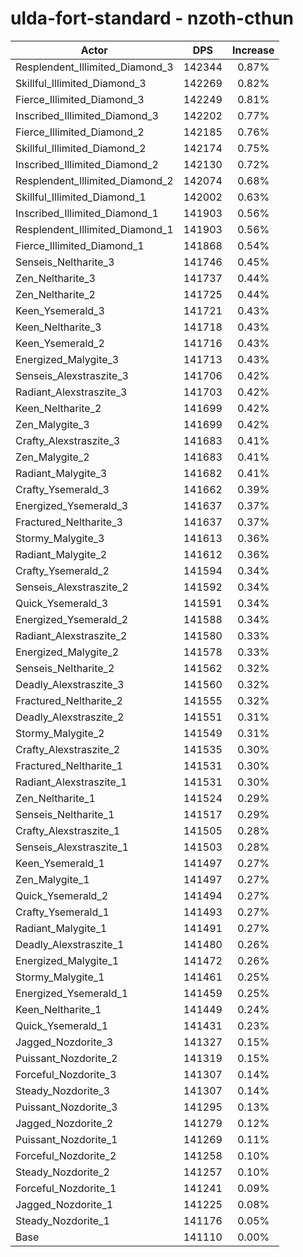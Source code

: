 # ulda-fort-standard - nzoth-cthun
| Actor | DPS | Increase |
|---|:---:|:---:|
|Resplendent_Illimited_Diamond_3|142344|0.87%|
|Skillful_Illimited_Diamond_3|142269|0.82%|
|Fierce_Illimited_Diamond_3|142249|0.81%|
|Inscribed_Illimited_Diamond_3|142202|0.77%|
|Fierce_Illimited_Diamond_2|142185|0.76%|
|Skillful_Illimited_Diamond_2|142174|0.75%|
|Inscribed_Illimited_Diamond_2|142130|0.72%|
|Resplendent_Illimited_Diamond_2|142074|0.68%|
|Skillful_Illimited_Diamond_1|142002|0.63%|
|Inscribed_Illimited_Diamond_1|141903|0.56%|
|Resplendent_Illimited_Diamond_1|141903|0.56%|
|Fierce_Illimited_Diamond_1|141868|0.54%|
|Senseis_Neltharite_3|141746|0.45%|
|Zen_Neltharite_3|141737|0.44%|
|Zen_Neltharite_2|141725|0.44%|
|Keen_Ysemerald_3|141721|0.43%|
|Keen_Neltharite_3|141718|0.43%|
|Keen_Ysemerald_2|141716|0.43%|
|Energized_Malygite_3|141713|0.43%|
|Senseis_Alexstraszite_3|141706|0.42%|
|Radiant_Alexstraszite_3|141703|0.42%|
|Keen_Neltharite_2|141699|0.42%|
|Zen_Malygite_3|141699|0.42%|
|Crafty_Alexstraszite_3|141683|0.41%|
|Zen_Malygite_2|141683|0.41%|
|Radiant_Malygite_3|141682|0.41%|
|Crafty_Ysemerald_3|141662|0.39%|
|Energized_Ysemerald_3|141637|0.37%|
|Fractured_Neltharite_3|141637|0.37%|
|Stormy_Malygite_3|141613|0.36%|
|Radiant_Malygite_2|141612|0.36%|
|Crafty_Ysemerald_2|141594|0.34%|
|Senseis_Alexstraszite_2|141592|0.34%|
|Quick_Ysemerald_3|141591|0.34%|
|Energized_Ysemerald_2|141588|0.34%|
|Radiant_Alexstraszite_2|141580|0.33%|
|Energized_Malygite_2|141578|0.33%|
|Senseis_Neltharite_2|141562|0.32%|
|Deadly_Alexstraszite_3|141560|0.32%|
|Fractured_Neltharite_2|141555|0.32%|
|Deadly_Alexstraszite_2|141551|0.31%|
|Stormy_Malygite_2|141549|0.31%|
|Crafty_Alexstraszite_2|141535|0.30%|
|Fractured_Neltharite_1|141531|0.30%|
|Radiant_Alexstraszite_1|141531|0.30%|
|Zen_Neltharite_1|141524|0.29%|
|Senseis_Neltharite_1|141517|0.29%|
|Crafty_Alexstraszite_1|141505|0.28%|
|Senseis_Alexstraszite_1|141503|0.28%|
|Keen_Ysemerald_1|141497|0.27%|
|Zen_Malygite_1|141497|0.27%|
|Quick_Ysemerald_2|141494|0.27%|
|Crafty_Ysemerald_1|141493|0.27%|
|Radiant_Malygite_1|141491|0.27%|
|Deadly_Alexstraszite_1|141480|0.26%|
|Energized_Malygite_1|141472|0.26%|
|Stormy_Malygite_1|141461|0.25%|
|Energized_Ysemerald_1|141459|0.25%|
|Keen_Neltharite_1|141449|0.24%|
|Quick_Ysemerald_1|141431|0.23%|
|Jagged_Nozdorite_3|141327|0.15%|
|Puissant_Nozdorite_2|141319|0.15%|
|Forceful_Nozdorite_3|141307|0.14%|
|Steady_Nozdorite_3|141307|0.14%|
|Puissant_Nozdorite_3|141295|0.13%|
|Jagged_Nozdorite_2|141279|0.12%|
|Puissant_Nozdorite_1|141269|0.11%|
|Forceful_Nozdorite_2|141258|0.10%|
|Steady_Nozdorite_2|141257|0.10%|
|Forceful_Nozdorite_1|141241|0.09%|
|Jagged_Nozdorite_1|141225|0.08%|
|Steady_Nozdorite_1|141176|0.05%|
|Base|141110|0.00%|
